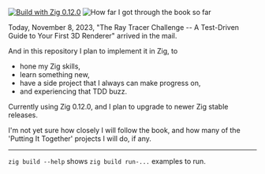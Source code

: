 [![Build with Zig 0.12.0](https://github.com/marnix/zig-ray-tracer-challenge-marnix/actions/workflows/ci-workflow.yaml/badge.svg?branch=main)](https://github.com/marnix/zig-ray-tracer-challenge-marnix/actions?query=branch%3Amain)
![How far I got through the book so far](https://badgen.net/github/tag/marnix/zig-ray-tracer-challenge-marnix)

Today, November 8, 2023, "The Ray Tracer Challenge --
A Test-Driven Guide to Your First 3D Renderer"
arrived in the mail.

And in this repository I plan to implement it in Zig, to

- hone my Zig skills,
- learn something new,
- have a side project that I always can make progress on,
- and experiencing that TDD buzz.

Currently using Zig 0.12.0,
and I plan to upgrade to newer Zig stable releases.

I'm not yet sure how closely I will follow the book,
and how many of the 'Putting It Together' projects I will do, if any.

----

`zig build --help` shows `zig build run-...` examples to run.
